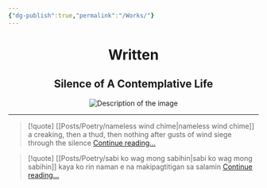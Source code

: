 ```yaml
---
{"dg-publish":true,"permalink":"/Works/"}
---
```


<div style="text-align: center;">
    <h1>Written</h1>
    <h2>Silence of A Contemplative Life</h2>
    <img src="https://i.imgur.com/GJUcqac_d.jpg?maxwidth=520&shape=thumb&fidelity=high" alt="Description of the image" style="max-width: 100%; height: auto;">
</div>
<hr>

>[!quote] [[Posts/Poetry/nameless wind chime\|nameless wind chime]]
>a creaking, then a thud, then nothing
after gusts of wind siege through the silence
[Continue reading...](https://circumscribedman.xyz/historical/09-poetry/0001-nameless-wind-chime/)

>[!quote] [[Posts/Poetry/sabi ko wag mong sabihin\|sabi ko wag mong sabihin]]
>kaya ko rin naman e
na makipagtitigan sa salamin
[Continue reading...](https://circumscribedman.xyz/historical/09-poetry/0002-sabi-ko-wag-mong-sabihin/)
